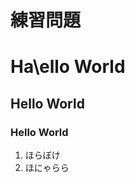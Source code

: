 <!DOCTYPE html>
 
<html lang="ja">
 
<head>
 
<meta charset="UTF-8">
 
<title>Hello World</title>
 
</head>
 
<body>
 
<!--文字の大きさの練習-->

<h1>練習問題</h1>

 <h1>Ha\ello World</h1>

  <h2>Hello World</h2>

  <h3>Hello World</h3>

 <ol>

  <li>ほらぼけ</li>

  <li>ほにゃらら</li>

 </ol>

</body>

</html>
